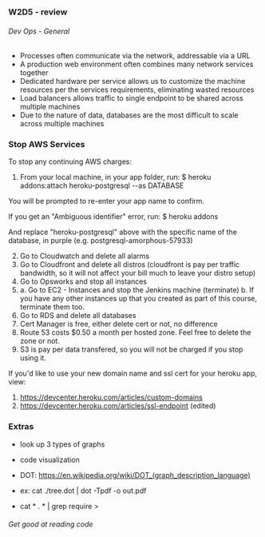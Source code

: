### W2D5 - review

###### Dev Ops - General
* Processes often communicate via the network, addressable via a URL
* A production web environment often combines many network services together
* Dedicated hardware per service allows us to customize the machine resources per the services requirements, eliminating wasted resources
* Load balancers allows traffic to single endpoint to be shared across multiple machines
* Due to the nature of data, databases are the most difficult to scale across multiple machines


### Stop AWS Services
To stop any continuing AWS charges:
 1. From your local machine, in your app folder, run:
 $ heroku addons:attach heroku-postgresql --as DATABASE

 You will be prompted to re-enter your app name to confirm.

 If you get an "Ambiguous identifier" error, run:
 $ heroku addons

 And replace "heroku-postgresql" above with the specific name of the database, in purple (e.g. postgresql-amorphous-57933)

 2. Go to Cloudwatch and delete all alarms
 3. Go to Cloudfront and delete all distros (cloudfront is pay per traffic bandwidth, so it will not affect your bill much to leave your distro setup)
 4. Go to Opsworks and stop all instances
 5. a. Go to EC2 - Instances and stop the Jenkins machine (terminate)
    b. If you have any other instances up that you created as part of this course, terminate them too.
 6. Go to RDS and delete all databases
 7. Cert Manager is free, either delete cert or not, no difference
 8. Route 53 costs $0.50 a month per hosted zone. Feel free to delete the zone or not.
 9. S3 is pay per data transfered, so you will not be charged if you stop using it.

If you'd like to use your new domain name and ssl cert for your heroku app, view:
 1. https://devcenter.heroku.com/articles/custom-domains
 2. https://devcenter.heroku.com/articles/ssl-endpoint (edited)



### Extras

* look up 3 types of graphs

* code visualization
* DOT: https://en.wikipedia.org/wiki/DOT_(graph_description_language)
* ex: cat ./tree.dot | dot -Tpdf -o out.pdf


* cat * . * | grep require >

###### Get good at reading code

